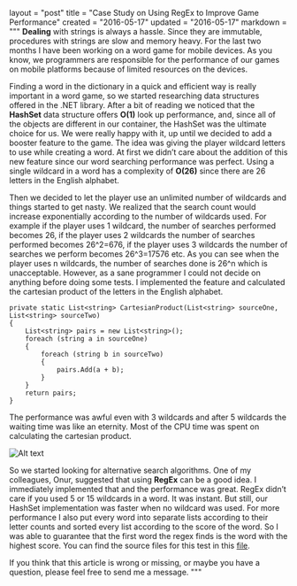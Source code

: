 layout = "post"
title = "Case Study on Using RegEx to Improve Game Performance"
created = "2016-05-17"
updated = "2016-05-17"
markdown = """
**Dealing** with strings is always a hassle. Since they are immutable, procedures with strings are slow and memory heavy. For the last two months I have been working on a word game for mobile devices. As you know, we programmers are responsible for the performance of our games on mobile platforms because of limited resources on the devices.

Finding a word in the dictionary in a quick and efficient way is really important in a word game, so we started researching data structures offered in the .NET library. After a bit of reading we noticed that the **HashSet** data structure offers **O(1)** look up performance, and, since all of the objects are different in our container, the HashSet was the ultimate choice for us. We were really happy with it, up until we decided to add a booster feature to the game. The idea was giving the player wildcard letters to use while creating a word. At first we didn’t care about the addition of this new feature since our word searching performance was perfect. Using a single wildcard in a word has a complexity of **O(26)** since there are 26 letters in the English alphabet.

Then we decided to let the player use an unlimited number of wildcards and things started to get nasty. We realized that the search count would increase exponentially according to the number of wildcards used. For example if the player uses 1 wildcard, the number of searches performed becomes 26, if the player uses 2 wildcards the number of searches performed becomes 26^2=676, if the player uses 3 wildcards the number of searches we perform becomes 26^3=17576 etc. As you can see when the player uses n wildcards, the number of searches done is 26^n which is unacceptable. However, as a sane programmer I could not decide on anything before doing some tests. I implemented the feature and calculated the cartesian product of the letters in the English alphabet.

```
private static List<string> CartesianProduct(List<string> sourceOne, List<string> sourceTwo)
{
    List<string> pairs = new List<string>();
    foreach (string a in sourceOne)
    {
        foreach (string b in sourceTwo)
        {
            pairs.Add(a + b);
        }
    }
    return pairs;
}
```

The performance was awful even with 3 wildcards and after 5 wildcards the waiting time was like an eternity. Most of the CPU time was spent on calculating the cartesian product.

![Alt text](/assets/2016/case_study_cartesian_product_performance.png)

So we started looking for alternative search algorithms. One of my colleagues, Onur, suggested that using **RegEx** can be a good idea. I immediately implemented that and the performance was great. RegEx didn’t care if you used 5 or 15 wildcards in a word. It was instant. But still, our HashSet implementation was faster when no wildcard was used. For more performance I also put every word into separate lists according to their letter counts and sorted every list according to the score of the word. So I was able to guarantee that the first word the regex finds is the word with the highest score. You can find the source files for this test in this [file](/assets/2016/wildcard_test-master.zip).

If you think that this article is wrong or missing, or maybe you have a question, please feel free to send me a message.
"""
